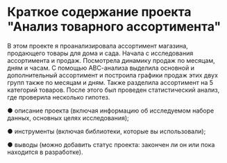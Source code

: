 # Краткое содержание проекта "Анализ товарного ассортимента"
В этом проекте я проанализировала ассортимент магазина, продающего товары для дома и сада. Начала с исследования ассортимента и продаж. Посмотрела динамику продаж по месяцам, дням и часам. С помощью АВС-анализа выделила основной и дополнительный ассортимент и построила графики продаж этих двух групп также по месяцам и дням. Также разделила ассортимент на 5 категорий товаров. После этого был проведен статистический анализ, где проверила несколько гипотез.

● описание проекта (включая информацию об исследуемом наборе данных, основных целях исследования); 

● инструменты (включая библиотеки, которые вы использовали); 

● выводы (можно добавить статус проекта: закончен ли он или пока находится в разработке).
